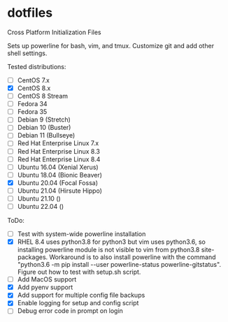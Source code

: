 dotfiles
========

Cross Platform Initialization Files

Sets up powerline for bash, vim, and tmux. Customize git and add other shell settings.

Tested distributions:
 - [ ] CentOS 7.x
 - [x] CentOS 8.x
 - [ ] CentOS 8 Stream
 - [ ] Fedora 34
 - [ ] Fedora 35
 - [ ] Debian 9 (Stretch)
 - [ ] Debian 10 (Buster)
 - [ ] Debian 11 (Bullseye)
 - [ ] Red Hat Enterprise Linux 7.x
 - [ ] Red Hat Enterprise Linux 8.3
 - [ ] Red Hat Enterprise Linux 8.4
 - [ ] Ubuntu 16.04 (Xenial Xerus)
 - [ ] Ubuntu 18.04 (Bionic Beaver)
 - [x] Ubuntu 20.04 (Focal Fossa)
 - [ ] Ubuntu 21.04 (Hirsute Hippo)
 - [ ] Ubuntu 21.10 ()
 - [ ] Ubuntu 22.04 ()

ToDo:
 - [ ] Test with system-wide powerline installation
 - [x] RHEL 8.4 uses python3.8 for python3 but vim uses python3.6, so installing powerline module is not visible to vim from python3.8 site-packages.  Workaround is to also install powerline with the command "python3.6 -m pip install --user powerline-status powerline-gitstatus".  Figure out how to test with setup.sh script.
 - [ ] Add MacOS support
 - [x] Add pyenv support
 - [x] Add support for multiple config file backups
 - [x] Enable logging for setup and config script
 - [ ] Debug error code in prompt on login
